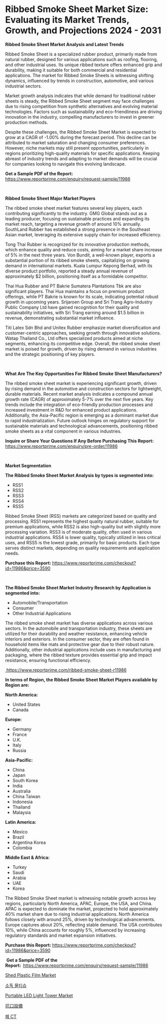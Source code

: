 <p><h1>Ribbed Smoke Sheet Market Size: Evaluating its Market Trends, Growth, and Projections 2024 - 2031</h1></p><p><strong>Ribbed Smoke Sheet Market Analysis and Latest Trends</strong></p>
<p><p>Ribbed Smoke Sheet is a specialized rubber product, primarily made from natural rubber, designed for various applications such as roofing, flooring, and other industrial uses. Its unique ribbed texture offers enhanced grip and durability, making it suitable for both commercial and residential applications. The market for Ribbed Smoke Sheets is witnessing shifting dynamics, influenced by trends in construction, automotive, and various industrial sectors.</p><p>Market growth analysis indicates that while demand for traditional rubber sheets is steady, the Ribbed Smoke Sheet segment may face challenges due to rising competition from synthetic alternatives and evolving material technologies. Factors such as sustainability and eco-friendliness are driving innovation in the industry, compelling manufacturers to invest in greener production methods.</p><p>Despite these challenges, the Ribbed Smoke Sheet Market is expected to grow at a CAGR of -1.00% during the forecast period. This decline can be attributed to market saturation and changing consumer preferences. However, niche markets may still present opportunities, particularly in regions prioritizing high-quality materials for specific applications. Keeping abreast of industry trends and adapting to market demands will be crucial for companies looking to navigate this evolving landscape.</p></p>
<p><strong>Get a Sample PDF of the Report:&nbsp;</strong> <a href="https://www.reportprime.com/enquiry/request-sample/11986">https://www.reportprime.com/enquiry/request-sample/11986</a></p>
<p>&nbsp;</p>
<p><strong>Ribbed Smoke Sheet Major Market Players</strong></p>
<p><p>The ribbed smoke sheet market features several key players, each contributing significantly to the industry. GMG Global stands out as a leading producer, focusing on sustainable practices and expanding its market reach, targeting a revenue growth of around 10% annually. SouthLand Rubber has established a strong presence in the Southeast Asian market, leveraging its extensive supply chain for increased efficiency. </p><p>Tong Thai Rubber is recognized for its innovative production methods, which enhance quality and reduce costs, aiming for a market share increase of 5% in the next three years. Von Bundit, a well-known player, exports a substantial portion of its ribbed smoke sheets, capitalizing on growing demand in international markets. Kuala Lumpur Kepong Berhad, with its diverse product portfolio, reported a steady annual revenue of approximately $2 billion, positioning itself as a formidable competitor.</p><p>Thai Hua Rubber and PT Bakrie Sumatera Plantations Tbk are also significant players. Thai Hua maintains a focus on premium product offerings, while PT Bakrie is known for its scale, indicating potential robust growth in upcoming years. Srijaroen Group and Sri Trang Agro-Industry Public Company Ltd have gained recognition for their quality and sustainability initiatives, with Sri Trang earning around $1.5 billion in revenue, demonstrating substantial market influence.</p><p>Titi Latex Sdn Bhd and Unitex Rubber emphasize market diversification and customer-centric approaches, seeking growth through innovative solutions. Watap Thailand Co., Ltd offers specialized products aimed at niche segments, enhancing its competitive edge. Overall, the ribbed smoke sheet market is poised for growth, driven by rising demand in various industries and the strategic positioning of key players.</p></p>
<p>&nbsp;</p>
<p><strong>What Are The Key Opportunities For Ribbed Smoke Sheet Manufacturers?</strong></p>
<p><p>The ribbed smoke sheet market is experiencing significant growth, driven by rising demand in the automotive and construction sectors for lightweight, durable materials. Recent market analysis indicates a compound annual growth rate (CAGR) of approximately 5-7% over the next five years. Key trends include the integration of eco-friendly production processes and increased investment in R&D for enhanced product applications. Additionally, the Asia-Pacific region is emerging as a dominant market due to rapid industrialization. Future outlook hinges on regulatory support for sustainable materials and technological advancements, positioning ribbed smoke sheets as a vital component in various industries.</p></p>
<p><strong>Inquire or Share Your Questions If Any Before Purchasing This Report:</strong> <a href="https://www.reportprime.com/enquiry/pre-order/11986">https://www.reportprime.com/enquiry/pre-order/11986</a></p>
<p>&nbsp;</p>
<p><strong>Market Segmentation</strong></p>
<p><strong>The Ribbed Smoke Sheet Market Analysis by types is segmented into:</strong></p>
<p><ul><li>RSS1</li><li>RSS2</li><li>RSS3</li><li>RSS4</li><li>RSS5</li></ul></p>
<p><p>Ribbed Smoke Sheet (RSS) markets are categorized based on quality and processing. RSS1 represents the highest quality natural rubber, suitable for premium applications, while RSS2 is also high-quality but with slightly more processing variation. RSS3 is of moderate quality, often used in various industrial applications. RSS4 is lower quality, typically utilized in less critical uses, and RSS5 is the lowest grade, primarily for basic products. Each type serves distinct markets, depending on quality requirements and application needs.</p></p>
<p><strong>Purchase this Report:&nbsp;</strong><a href="https://www.reportprime.com/checkout?id=11986&price=3590">https://www.reportprime.com/checkout?id=11986&price=3590</a></p>
<p>&nbsp;</p>
<p><strong>The Ribbed Smoke Sheet Market Industry Research by Application is segmented into:</strong></p>
<p><ul><li>Automobile/Transportation</li><li>Consumer</li><li>Other Industrial Applications</li></ul></p>
<p><p>The ribbed smoke sheet market has diverse applications across various sectors. In the automobile and transportation industry, these sheets are utilized for their durability and weather resistance, enhancing vehicle interiors and exteriors. In the consumer sector, they are often found in household items like mats and protective gear due to their robust nature. Additionally, other industrial applications include uses in manufacturing and packaging, where the ribbed texture provides essential grip and impact resistance, ensuring functional efficiency.</p></p>
<p><a href="https://www.reportprime.com/ribbed-smoke-sheet-r11986">&nbsp;https://www.reportprime.com/ribbed-smoke-sheet-r11986</a></p>
<p><strong>In terms of Region, the Ribbed Smoke Sheet Market Players available by Region are:</strong></p>
<p>
    <p> <strong> North America: </strong>
        <ul>
            <li>United States</li>
            <li>Canada</li>
        </ul>
        </p> 
    <p> <strong> Europe: </strong>
        <ul>
            <li>Germany</li>
            <li>France</li>
            <li>U.K.</li>
            <li>Italy</li>
            <li>Russia</li>
        </ul>
        </p> 
    <p> <strong> Asia-Pacific: </strong>
        <ul>
            <li>China</li>
            <li>Japan</li>
            <li>South Korea</li>
            <li>India</li>
            <li>Australia</li>
            <li>China Taiwan</li>
            <li>Indonesia</li>
            <li>Thailand</li>
            <li>Malaysia</li>
        </ul>
        </p> 
    <p> <strong> Latin America: </strong>
        <ul>
            <li>Mexico</li>
            <li>Brazil</li>
            <li>Argentina Korea</li>
            <li>Colombia</li>
        </ul>
        </p> 
    <p> <strong> Middle East & Africa: </strong>
        <ul>
            <li>Turkey</li>
            <li>Saudi</li>
            <li>Arabia</li>
            <li>UAE</li>
            <li>Korea</li>
        </ul>
    </p>
    </p>
<p><p>The Ribbed Smoke Sheet market is witnessing notable growth across key regions, particularly North America, APAC, Europe, the USA, and China. APAC is expected to dominate the market, projected to hold approximately 40% market share due to rising industrial applications. North America follows closely with around 25%, driven by technological advancements. Europe captures about 20%, reflecting stable demand. The USA contributes 10%, while China accounts for roughly 5%, influenced by increasing regulatory standards and market expansion initiatives.</p></p>
<p><strong>Purchase this Report: </strong><a href="https://www.reportprime.com/checkout?id=11986&price=3590">https://www.reportprime.com/checkout?id=11986&price=3590</a></p>
<p>&nbsp;<strong>Get a Sample PDF of the Report:&nbsp;&nbsp;</strong><a href="https://www.reportprime.com/enquiry/request-sample/11986">https://www.reportprime.com/enquiry/request-sample/11986</a></p>
<p><strong></strong></p>
<p><p><a href="https://issuu.com/reportprime-2/docs/shed-plastic-film-market-size-2030._a96c842919ddf7">Shed Plastic Film Market</a></p><p><a href="https://medium.com/@afsanamia652/%EC%86%8C%EB%8F%85%EC%9A%A9-%EB%AC%BC%ED%8B%B0%EC%8A%88-%EC%8B%9C%EC%9E%A5-%EB%8F%99%ED%96%A5-%EB%B0%8F-%EC%8B%9C%EC%9E%A5-%EC%84%B1%EC%9E%A5-%EC%A0%84%EB%A7%9D-2024-2031-2be06fc23be8">소독 물티슈</a></p><p><a href="https://medium.com/@v8581137/future-ready-strategic-insights-into-the-global-portable-led-light-tower-market-2024-2031-d2ecbffb7c00">Portable LED Light Tower Market</a></p><p><a href="https://medium.com/@gusbarrows/2024%E5%B9%B4%E3%81%8B%E3%82%892031%E5%B9%B4%E3%81%BE%E3%81%A7%E3%81%AE%E3%82%A6%E3%82%A7%E3%83%AB%E3%83%98%E3%83%83%E3%83%89%E6%A9%9F%E5%99%A8%E5%B8%82%E5%A0%B4%E3%82%B7%E3%82%A7%E3%82%A2%E3%81%A8%E7%AB%B6%E4%BA%89%E7%92%B0%E5%A2%83%E3%81%AB%E9%96%A2%E3%81%99%E3%82%8B%E6%B4%9E%E5%AF%9F-8dec83db676b">坑口設備</a></p><p><a href="https://medium.com/@afsanamia652/lung-ct-%EC%8B%9C%EC%9E%A5-%EC%A0%84%EB%A7%9D-%EB%B0%8F-%EC%98%88%EC%B8%A1-2024-2031-016ff7697f7f">폐 CT</a></p></p>